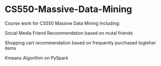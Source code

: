 # CS550-Massive-Data-Mining
Course work for CS550 Massive Data Mining Including:

Social Media Friend Recommendation based on mutal friends

Shopping cart recommendation based on frequently purchased togteher items

Kmeans Algorithm on PySpark
